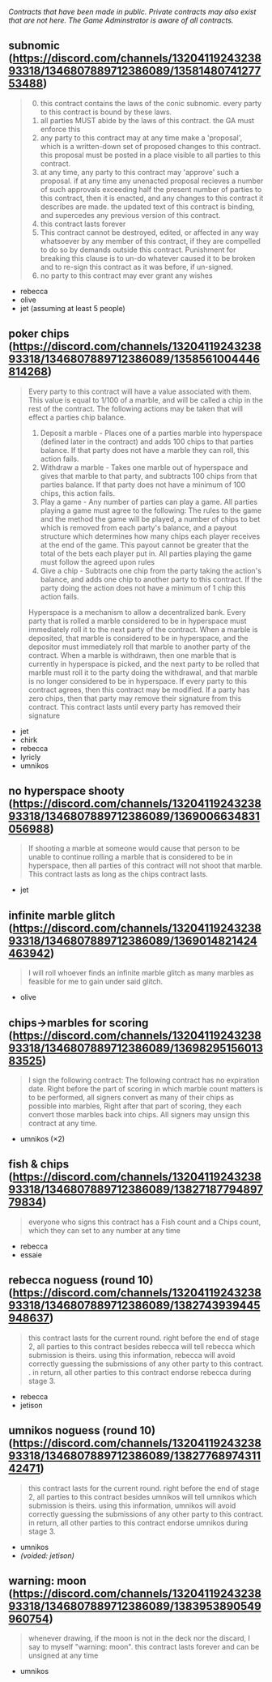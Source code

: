 *Contracts that have been made in public.
Private contracts may also exist that are not here.
The Game Adminstrator is aware of all contracts.*

## subnomic (https://discord.com/channels/1320411924323893318/1346807889712386089/1358148074127753488)
> 000. this contract contains the laws of the conic subnomic. every party to this contract is bound by these laws.
> 001. all parties MUST abide by the laws of this contract. the GA must enforce this
> 002. any party to this contract may at any time make a 'proposal', which is a written-down set of proposed changes to this contract. this proposal must be posted in a place visible to all parties to this contract.
> 003. at any time, any party to this contract may 'approve' such a proposal. if at any time any unenacted proposal recieves a number of such approvals exceeding half the present number of parties to this contract, then it is enacted, and any changes to this contract it describes are made. the updated text of this contract is binding, and supercedes any previous version of this contract.
> 004. this contract lasts forever
> 005. This contract cannot be destroyed, edited, or affected in any way whatsoever by any member of this contract, if they are compelled to do so by demands outside this contract.  Punishment for breaking this clause is to un-do whatever caused it to be broken and to re-sign this contract as it was before, if un-signed.
> 006. no party to this contract may ever grant any wishes
- rebecca
- olive
- jet (assuming at least 5 people)

## poker chips (https://discord.com/channels/1320411924323893318/1346807889712386089/1358561004446814268)
> Every party to this contract will have a value associated with them. This value is equal to 1/100 of a marble, and will be called a chip in the rest of the contract. The following actions may be taken that will effect a parties chip balance. 
> 1. Deposit a marble - Places one of a parties marble into hyperspace (defined later in the contract) and adds 100 chips to that parties balance. If that party does not have a marble they can roll, this action fails.
> 2. Withdraw a marble - Takes one marble out of hyperspace and gives that marble to that party, and subtracts 100 chips from that parties balance. If that party does not have a minimum of 100 chips, this action fails.
> 3. Play a game - Any number of parties can play a game. All parties playing a game must agree to the following: The rules to the game and the method the game will be played, a number of chips to bet which is removed from each party's balance, and a payout structure which determines how many chips each player receives at the end of the game. This payout cannot be greater that the total of the bets each player put in. All parties playing the game must follow the agreed upon rules
> 4. Give a chip - Subtracts one chip from the party taking the action's balance, and adds one chip to another party to this contract. If the party doing the action does not have a minimum of 1 chip this action fails. 
>
> Hyperspace is a mechanism to allow a decentralized bank. Every party that is rolled a marble considered to be in hyperspace must immediately roll it to the next party of the contract. When a marble is deposited, that marble is considered to be in hyperspace, and the depositor must immediately roll that marble to another party of the contract. When a marble is withdrawn, then one marble that is currently in hyperspace is picked, and the next party to be rolled that marble must roll it to the party doing the withdrawal, and that marble is no longer considered to be in hyperspace. 
> If every party to this contract agrees, then this contract may be modified. If a party has zero chips, then that party may remove their signature from this contract. This contract lasts until every party has removed their signature 
- jet
- chirk
- rebecca
- lyricly
- umnikos

## no hyperspace shooty (https://discord.com/channels/1320411924323893318/1346807889712386089/1369006634831056988)
> If shooting a marble at someone would cause that person to be unable to continue rolling a marble that is considered to be in hyperspace, then all parties of this contract will not shoot that marble. This contract lasts as long as the chips contract lasts.
- jet

## infinite marble glitch (https://discord.com/channels/1320411924323893318/1346807889712386089/1369014821424463942)
> I will roll whoever finds an infinite marble glitch as many marbles as feasible for me to gain under said glitch.
- olive

## chips→marbles for scoring (https://discord.com/channels/1320411924323893318/1346807889712386089/1369829515601383525)
> I sign the following contract: The following contract has no expiration date. Right before the part of scoring in which marble count matters is to be performed, all signers convert as many of their chips as possible into marbles, Right after that part of scoring, they each convert those marbles back into chips. All signers may unsign this contract at any time.
- umnikos (×2)

## fish & chips (https://discord.com/channels/1320411924323893318/1346807889712386089/1382718779489779834)
> everyone who signs this contract has a Fish count and a Chips count, which they can set to any number at any time
- rebecca
- essaie

## rebecca noguess (round 10) (https://discord.com/channels/1320411924323893318/1346807889712386089/1382743939445948637)
> this contract lasts for the current round.
> right before the end of stage 2, all parties to this contract besides rebecca will tell rebecca which submission is theirs. 
> using this information, rebecca will avoid correctly guessing the submissions of any other party to this contract.
. in return, all other parties to this contract endorse rebecca during stage 3.
- rebecca
- jetison

## umnikos noguess (round 10) (https://discord.com/channels/1320411924323893318/1346807889712386089/1382776897431142471)
> this contract lasts for the current round.
> right before the end of stage 2, all parties to this contract besides umnikos will tell umnikos which submission is theirs. 
> using this information, umnikos will avoid correctly guessing the submissions of any other party to this contract.
> in return, all other parties to this contract endorse umnikos during stage 3.
- umnikos
- *(voided: jetison)*

## warning: moon (https://discord.com/channels/1320411924323893318/1346807889712386089/1383953890549960754)
> whenever drawing, if the moon is not in the deck nor the discard, I say to myself "warning: moon". this contract lasts forever and can be unsigned at any time
- umnikos

